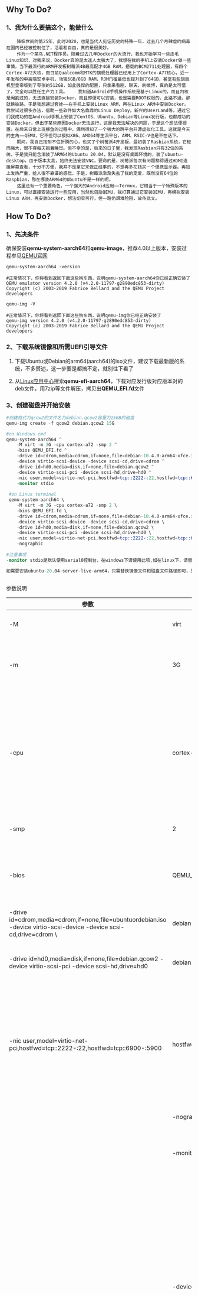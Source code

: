 ## Why To Do?

### 1、我为什么要搞这个，能做什么

```
	降临世间的第25年，此时2020，也是当代人见证历史的特殊一年，过去几个月肆虐的病毒在国内已经被控制住了，活着和自由，真的是很美妙。
	作为一个菜鸟.NET程序员，随着过去几年Docker的大流行，我也开始学习一些皮毛Linux知识，对我来说，Docker真的是太迷人太强大了，我想在我的手机上安装Docker做一些事情。当下最流行的ARM开发板树莓派4B最高配才4GB RAM，搭载的BCM2711处理器，有四个Cortex-A72大核，而目前Qualcomm和MTK的旗舰处理器已经用上了Cortex-A77核心，近一年发布的中高端安卓手机，动辄6GB/8GB RAM，ROM门槛最低也提升到了64GB，甚至有些旗舰机型皇帝版到了夸张的512GB，如此强悍的配置，只拿来看剧、聊天、刷微博，真的是太可惜了，完全可以胜任生产力工具。	   我知道Android手机操作系统是基于Linux的，而且内核是阉割过的，无法直接安装Docker，而且即便可以安装，也是需要ROOT权限的，此路不通，那就换彼路，于是我想通过套娃——在手机上安装Linux ARM，再在Linux ARM中安装Docker。我尝试过很多办法，借助一些软件如大名鼎鼎的Linux Deploy，新兴的UserLand等，通过它们我成功的在Android手机上安装了CentOS、Ubuntu、Debian等Linux发行版，也都成功的安装Docker，但出于某些原因Docker无法运行，这是我无法解决的问题，于是这个想法便搁置。在后来日常上班摸鱼的过程中，偶然得知了一个强大的跨平台开源虚拟化工具，这就是今天的主角——QEMU，它不但可以模拟X86、AMD64等主流平台，ARM、RSIC-V也是不在话下。
	期间，我自己按耐不住折腾的心，也买了个树莓派4开发板，最初装了Rasbian系统，它轻而强大，恨不得每天抱着睡觉。但不幸的是，后来的日子里，我发现Rasbian只有32位的系统，于是我只能含泪装了ARM64的Ubuntu 20.04，默认是没有桌面环境的，装了ubuntu-desktop，由于版本太高，始终无法安装VNC，要命的是，树莓派每次有问题都得通过HDMI连接屏幕查看，十分不方便，我并不是拿它来做正经事的，不想再多花钱买一个便携显示器。再加上发热严重，给人很不靠谱的感觉，于是，树莓派渐渐失去了我的宠爱，既然没有64位的Raspbian，那在哪装ARM64的Ubuntu不是一样的呢。
	这里还有一个重要角色，一个强大的Android应用——Termux，它相当于一个特殊版本的Linux，可以直接安装运行一些应用，当然也包括QEMU，我打算通过它安装QEMU，再模拟安装Linux ARM，再安装Docker，想法切实可行，但一路仍艰难险阻，故作此文。
```

## How To Do?

### 1、先决条件

确保安装**qemu-system-aarch64**和**qemu-image**，推荐4.0以上版本，安装过程参见[QEMU官网](https://www.qemu.org/download/ "下载安装文件")

```
qemu-system-aarch64 -version

#正常情况下，你将看到返回下面这些狗东西，说明qemu-system-aarch64你已经正确安装了
QEMU emulator version 4.2.0 (v4.2.0-11797-g2890edc853-dirty)
Copyright (c) 2003-2019 Fabrice Bellard and the QEMU Project developers

qemu-img -V

#正常情况下，你将看到返回下面这些狗东西，说明qemu-img你已经正确安装了
qemu-img version 4.2.0 (v4.2.0-11797-g2890edc853-dirty)
Copyright (c) 2003-2019 Fabrice Bellard and the QEMU Project developers
```

### 2、下载系统镜像和所需UEFI引导文件

1. 下载Ubuntu或Debian的arm64(aarch64)的iso文件，建议下载最新版的系统，不多赘述，这一步要是都搞不定，就别往下看了

2. 从[Linux应用中心](https://pkgs.org/search/?q=qemu-efi-aarch64 "qemu-efi-aarch64")搜索**qemu-efi-aarch64**，下载对应发行版对应版本对的deb文件，用7zip等文件解压，拷贝出**QEMU_EFI.fd**文件

### 3、创建磁盘并开始安装

```s
#创建格式为qcow2的文件名为debian.qcow2容量为15GB的磁盘
qemu-img create -f qcow2 debian.qcow2 15G

#on Windows cmd
qemu-system-aarch64 ^
    -M virt -m 3G -cpu cortex-a72 -smp 2 ^
    -bios QEMU_EFI.fd ^
    -drive id=cdrom,media=cdrom,if=none,file=debian-10.4.0-arm64-xfce.iso ^
    -device virtio-scsi-device -device scsi-cd,drive=cdrom ^
    -drive id=hd0,media=disk,if=none,file=debian.qcow2 ^
    -device virtio-scsi-pci -device scsi-hd,drive=hd0 ^
    -nic user,model=virtio-net-pci,hostfwd=tcp::2222-:22,hostfwd=tcp::6900-:5900 ^
    -monitor stdio
    
 #on Linux terminal
 qemu-system-aarch64 \
    -M virt -m 3G -cpu cortex-a72 -smp 2 \
    -bios QEMU_EFI.fd \
    -drive id=cdrom,media=cdrom,if=none,file=debian-10.4.0-arm64-xfce.iso \
    -device virtio-scsi-device -device scsi-cd,drive=cdrom \
    -drive id=hd0,media=disk,if=none,file=debian.qcow2 \
    -device virtio-scsi-pci -device scsi-hd,drive=hd0 \
    -nic user,model=virtio-net-pci,hostfwd=tcp::2222-:22,hostfwd=tcp::6900-:5900 \
    -nographic
    
#注意事项
-monitor stdio是默认使用serial0控制台，在windows下请使用此项,如在linux下，请替换为-nographic，因为在Linux中存在键盘方向键无法使用的问题，十分不便

如需要安装ubuntu-20.04-server-live-arm64，只需替换镜像文件和磁盘文件路径即可，另外，ubuntu 20.04及更新版本在Windows下安装会出现问题，建议在Linux下进行
    
```

参数说明

| 参数                                                         | 值                                            | 含义                                                         |
| ------------------------------------------------------------ | --------------------------------------------- | ------------------------------------------------------------ |
| -M                                                           | virt                                          | 模拟的机器类型                                               |
| -m                                                           | 3G                                            | 3GB RAM，还可以写3072或3072M                                 |
| -cpu                                                         | cortex-a72                                    | 模拟的CPU类型，cortex-a72是ARMv8架构比较新的，性能比较强，也可以使用A57或A53 |
| -smp                                                         | 2                                             | 模拟的CPU核心数                                              |
| -bios                                                        | QEMU_EFI.fd                                   | uefi引导文件，目录可以改，文件名也可以改                     |
| -drive id=cdrom,media=cdrom,if=none,file=ubuntuordebian.iso    -device virtio-scsi-device -device scsi-cd,drive=cdrom \ | debian-10.4.0-arm64-xfce.iso                  | 启动关盘镜像                                                 |
| -drive id=hd0,media=disk,if=none,file=debian.qcow2   -device virtio-scsi-pci -device scsi-hd,drive=hd0 | debian.qcow2                                  | 磁盘，系统将会安装到这个磁盘中                               |
| -nic user,model=virtio-net-pci,hostfwd=tcp::2222-:22,hostfwd=tcp::6900-:5900 | hostfwd=tcp::2222-:22,hostfwd=tcp::6900-:5900 | 端口转发，宿主机2222端口映射虚拟机22端口，6900对应5900，可按需更改 |
|                                                              | -nographic                                    | 不使用qemu gui窗口                                           |
|                                                              | -monitor stdio                                | 默认hi用qemu的serial0窗口                                    |
|                                                              | -device virtio-gpu-pci                        | 用于显示带gui的操作系统，安装时不建议使用该选项，因为在Window和Linux下键盘鼠标都无法使用，安装完成后运行时可使用（ARM下官方推荐的两个显示设备之一） |
|                                                              | -device ramfb                                 | 用于显示带gui的操作系统，安装时不建议使用该选项，因为在Window和Linux下键盘鼠标都无法使用，安装完成后运行时可使用（ARM下官方推荐的两个显示设备之一） |



### 4、运行并添加UEFI启动项

```
#on Windows cmd
qemu-system-aarch64 ^
    -M virt -m 3G -cpu cortex-a72 -smp 2 ^
    -bios QEMU_EFI.fd ^
    -drive id=hd0,media=disk,if=none,file=debian.qcow2 ^
    -device virtio-scsi-pci -device scsi-hd,drive=hd0 ^
    -nic user,model=virtio-net-pci,hostfwd=tcp::2222-:22,hostfwd=tcp::6900-:5900 ^
    -monitor stdio
    
 #on Linux terminal
 qemu-system-aarch64 \
    -M virt -m 3G -cpu cortex-a72 -smp 2 \
    -bios QEMU_EFI.fd \
    -drive id=hd0,media=disk,if=none,file=debian.qcow2 \
    -device virtio-scsi-pci -device scsi-hd,drive=hd0 \
    -nic user,model=virtio-net-pci,hostfwd=tcp::2222-:22,hostfwd=tcp::6900-:5900 \
    -nographic
    
#注意事项
-monitor stdio是默认使用serial0控制台，在windows下请使用此项,如在linux下，请替换为-nographic，因为在Linux中存在键盘方向键无法使用的问题，十分不便

如果安装了桌面环境，无论Windows还是Linux，请替换为-device virtio-gpu-pci 或 -device ramfb
```

注意，真正的难题出现了，登陆时会出现` Start PXE over IPv4`等类似信息,无法启动进入系统。关于这个问题，Debian官网有描述,参见[Debian官网Wiki](https://wiki.debian.org/UEFI#Booting_from_removable_media"debian uefi")，出现的原因,就是找不到uefi的引导文件，那我们需要告诉它在哪里。输入以下内容(一个标点符号都不要少)，然后Enter，即可正常进入系统

```
#for debian
\EFI\debian\grubaa64.efi

#ubuntu
\EFI\ubuntu\grubaa64.efi
```

如果关机了，下次还是无法直接进入系统,话是需要重复上一步操作，这显然是不合理的，好在官方也提供了解决方案，那就是新增一个uefi启动选项，并设置为启动首选项

```
#for debian
 efibootmgr -c -L debian -l '\EFI\debian\grubaa64.efi'

#ubuntu
 efibootmgr -c -L debian -l '\EFI\ubuntu\grubaa64.efi'

#执行成功的情况下，可以看到如下响应
#大致意思是，列出来现有的启动项，并且新增了序号为Boot0007*，备注为debian的启动项，而且在启动顺序BootOrder中，我们新增的007已经排列到第一位了，关机后下次再进入系统，就无需再手动输入uefi引导文件的位置了

BootCurrent: 0006
Timeout: 3 seconds
BootOrder: 0007,0000,0001,0002,0003,0004,0005,0006
Boot0000* UiApp
Boot0001* UEFI Misc Device
Boot0002* UEFI Misc Device 2
Boot0003* UEFI QEMU QEMU HARDDISK 
Boot0004* UEFI PXEv4 (MAC:525400123456)
Boot0005* UEFI HTTPv4 (MAC:525400123456)
Boot0006* EFI Internal Shell
Boot0007* debian
```

### 5、写在结尾

```
Good Luck，感谢你看到这里，希望能给你一些帮助。不出意外，你已经成功了。这里的一些问题，曾经一度困扰我很久，中间断断续续了很多次，占用了我许多上下班时间，但是还是坚持下来了，给自己的点个赞。办法总比困难多，仔细看文档，许多问题官方文档都有写。如果一直搞不定，想必我会一直没心思认真搞别的，哈哈，明天开始终于可以放下心去做更重要的事情了。
```

### 6、搜索关键字

`qemu-system-aarch64` `debian-buster-arm64-xfce` `debian-10.4.0-arm64-xfce` `ubuntu-focal-live-server-arm64` `ubuntu-20.04-live-server-arm64` `qemu arm64 uefi` `qemu aarch64 uefi`

